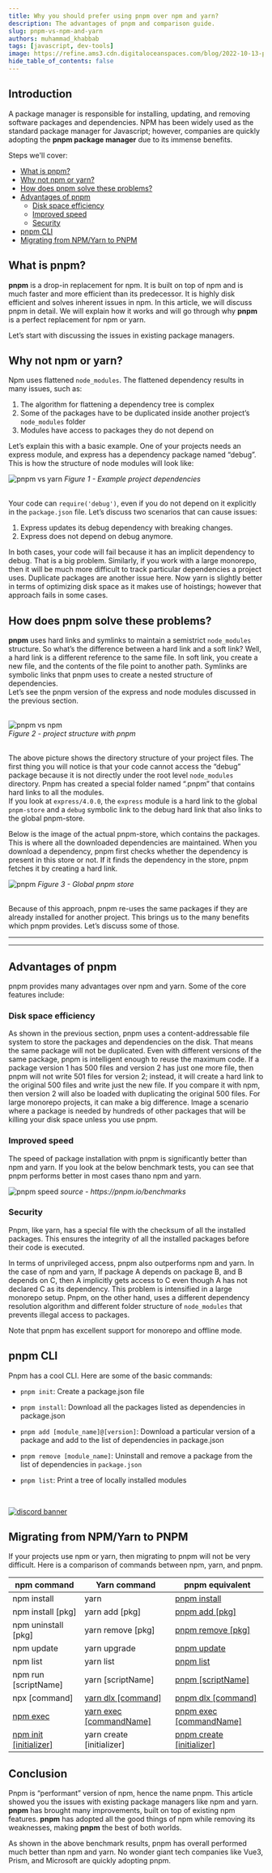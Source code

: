 ```yaml
---
title: Why you should prefer using pnpm over npm and yarn?
description: The advantages of pnpm and comparison guide.
slug: pnpm-vs-npm-and-yarn
authors: muhammad_khabbab
tags: [javascript, dev-tools]
image: https://refine.ams3.cdn.digitaloceanspaces.com/blog/2022-10-13-pnpm-post/social.png
hide_table_of_contents: false
---
```








## Introduction
A package manager is responsible for installing, updating, and removing software packages and dependencies. NPM has been widely used as the standard package manager for Javascript; however, companies are quickly adopting the **pnpm package manager** due to its immense benefits.  

Steps we'll cover:
- [What is pnpm?](#what-is-pnpm)
- [Why not npm or yarn?](#why-not-npm-or-yarn)
- [How does pnpm solve these problems?](#how-does-pnpm-solve-these-problems)
- [Advantages of pnpm](#advantages-of-pnpm)
	- [Disk space efficiency](#disk-space-efficiency)
	- [Improved speed](#improved-speed)
	- [Security](#security)
- [pnpm CLI](#pnpm-cli)
- [Migrating from NPM/Yarn to PNPM](#migrating-from-npmyarn-to-pnpm)

## What is pnpm?
**pnpm** is a drop-in replacement for npm. It is built on top of npm and is much faster and more efficient than its predecessor. It is highly disk efficient and solves inherent issues in npm. In this article, we will discuss pnpm in detail. We will explain how it works and will go through why **pnpm** is a perfect replacement for npm or yarn. 

Let’s start with discussing the issues in existing package managers. 


## Why not npm or yarn?
Npm uses flattened ```node_modules```. The flattened dependency results in many issues, such as:
1.	The algorithm for flattening a dependency tree is complex
2.	Some of the packages have to be duplicated inside another project’s ```node_modules``` folder
3.	Modules have access to packages they do not depend on

Let’s explain this with a basic example. One of your projects needs an express module, and express has a dependency package named “debug”. This is how the structure of node modules will look like:

<div className="centered-image"  >
   <img style={{alignSelf:"center", width:"300px"}}  src="https://refine.ams3.cdn.digitaloceanspaces.com/blog/2022-10-13-pnpm-post/pnpm-image-1.png"  alt="pnpm vs yarn" />
<em> Figure 1 - Example project dependencies</em>
</div>

<br/>


Your code can `require('debug')`, even if you do not depend on it explicitly in the `package.json` file. Let’s discuss two scenarios that can cause issues:

1.	Express updates its debug dependency with breaking changes.
2.	Express does not depend on debug anymore.

In both cases, your code will fail because it has an implicit dependency to debug. That is a big problem. Similarly, if you work with a large monorepo, then it will be much more difficult to track particular dependencies a project uses. Duplicate packages are another issue here. Now yarn is slightly better in terms of optimizing disk space as it makes use of hoistings; however that approach fails in some cases. 

## How does pnpm solve these problems?
**pnpm** uses hard links and symlinks to maintain a semistrict ```node_modules``` structure. So what’s the difference between a hard link and a soft link? Well, a hard link is a different reference to the same file. In soft link, you create a new file, and the contents of the file point to another path. Symlinks are symbolic links that pnpm uses to create a nested structure of dependencies.  
Let’s see the pnpm version of the express and node modules discussed in the previous section. 

<br/>

<div className="centered-image" >
   <img style={{alignSelf:"center", width:"400px"}}  src="https://refine.ams3.cdn.digitaloceanspaces.com/blog/2022-10-13-pnpm-post/pnpm-image-2.png"  alt="pnpm vs npm" />
	<div><em> Figure 2 - project structure with pnpm</em></div>
</div>

<br/>

The above picture shows the directory structure of your project files. The first thing you will notice is that your code cannot access the “debug” package because it is not directly under the root level ```node_modules``` directory. Pnpm has created a special folder named “.pnpm” that contains hard links to all the modules.  
If you look at ```express/4.0.0```, the ```express``` module is a hard link to the global ```pnpm-store``` and a ```debug``` symbolic link to the debug hard link that also links to the global pnpm-store. 

 Below is the image of the actual pnpm-store, which contains the packages. This is where all the downloaded dependencies are maintained. When you download a dependency, pnpm first checks whether the dependency is present in this store or not. If it finds the dependency in the store, pnpm fetches it by creating a hard link. 


<div className="centered-image"  >
   <img style={{alignSelf:"center", width:"400px"}}  src="https://refine.ams3.cdn.digitaloceanspaces.com/blog/2022-10-13-pnpm-post/pnpm-image-3.png"  alt="pnpm" />
<em> Figure 3 - Global pnpm store</em>
</div>

<br/>

Because of this approach, pnpm re-uses the same packages if they are already installed for another project. This brings us to the many benefits which pnpm provides. Let’s discuss some of those. 


---

<PromotionBanner isDark title="Open-source enterprise application platform for serious web developers"  description="refineNew" image="https://refine.ams3.cdn.digitaloceanspaces.com/website/static/img/quick-start.gif" />


---

## Advantages of pnpm
pnpm provides many advantages over npm and yarn. Some of the core features include:
### Disk space efficiency
As shown in the previous section, pnpm uses a content-addressable file system to store the packages and dependencies on the disk. That means the same package will not be duplicated. Even with different versions of the same package, pnpm is intelligent enough to reuse the maximum code. If a package version 1 has 500 files and version 2 has just one more file, then pnpm will not write 501 files for version 2; instead, it will create a hard link to the original 500 files and write just the new file. If you compare it with npm, then version 2 will also be loaded with duplicating the original 500 files. For large monorepo projects, it can make a big difference. Image a scenario where a package is needed by hundreds of other packages that will be killing your disk space unless you use pnpm. 
### Improved speed
The speed of package installation with pnpm is significantly better than npm and yarn. If you look at the below benchmark tests, you can see that pnpm performs better in most cases thano npm and yarn. 
<div className="centered-image"  >
   <img style={{alignSelf:"center"}}  src="https://refine.ams3.cdn.digitaloceanspaces.com/blog/2022-10-13-pnpm-post/pnpm-image-4.png"  alt="pnpm speed" />
<em> source - https://pnpm.io/benchmarks</em>
</div>

 
### Security
Pnpm, like yarn, has a special file with the checksum of all the installed packages. This ensures the integrity of all the installed packages before their code is executed. 

In terms of unprivileged access, pnpm also outperforms npm and yarn. In the case of npm and yarn, If package A depends on package B, and B depends on C, then A implicitly gets access to C even though A has not declared C as its dependency. This problem is intensified in a large monorepo setup. Pnpm, on the other hand, uses a different dependency resolution algorithm and different folder structure of  ```node_modules``` that prevents illegal access to packages. 

Note that pnpm has excellent support for monorepo and offline mode. 
## pnpm CLI
Pnpm has a cool CLI. Here are some of the basic commands:

- `pnpm init`: Create a package.json file 
- `pnpm install`: Download all the packages listed as dependencies in package.json 
- `pnpm add [module_name]@[version]`: Download a particular version of a package and add to the list of dependencies in package.json 
- `pnpm remove [module_name]`: Uninstall and remove a package from the list of dependencies in `package.json` 
- `pnpm list`: Print a tree of locally installed modules 
  




  <br/>
<div>
<a href="https://discord.gg/refine">
  <img  src="https://refine.ams3.cdn.digitaloceanspaces.com/website/static/img/discord_big_blue.png" alt="discord banner" />
</a>
</div>

## Migrating from NPM/Yarn to PNPM
If your projects use npm or yarn, then migrating to pnpm will not be very difficult. Here is a comparison of commands between npm, yarn, and pnpm. 

| npm command                                                               | Yarn command                                            | pnpm equivalent                                         |
| ------------------------------------------------------------------------- | ------------------------------------------------------- | ------------------------------------------------------- |
| npm install                                                               | yarn                                                    | [pnpm install](https://pnpm.io/cli/install)             |
| npm install [pkg]                                                         | yarn add [pkg]                                          | [pnpm add [pkg]](https://pnpm.io/cli/add)               |
| npm uninstall [pkg]                                                       | yarn remove [pkg]                                       | [pnpm remove [pkg]](https://pnpm.io/cli/remove)         |
| npm update                                                                | yarn upgrade                                            | [pnpm update](https://pnpm.io/cli/update)               |
| npm list                                                                  | yarn list                                               | [pnpm list](https://pnpm.io/cli/list)                   |
| npm run [scriptName]                                                      | yarn [scriptName]                                       | [pnpm [scriptName]](https://pnpm.io/cli/run)            |
| npx [command]                                                             | [yarn dlx [command]](https://yarnpkg.com/cli/dlx)       | [pnpm dlx [command]](https://pnpm.io/cli/dlx)           |
| [npm exec](https://docs.npmjs.com/cli/v8/commands/npm-exec)               | [yarn exec [commandName]](https://yarnpkg.com/cli/exec) | [pnpm exec [commandName]](https://pnpm.io/cli/exec)     |
| [npm init [initializer]](https://docs.npmjs.com/cli/v8/commands/npm-init) | yarn create [initializer]                               | [pnpm create [initializer]](https://pnpm.io/cli/create) |


## Conclusion
Pnpm is “performant” version of npm, hence the name pnpm. This article showed you the issues with existing package managers like npm and yarn. **pnpm** has brought many improvements, built on top of existing npm features. **pnpm** has adopted all the good things of npm while removing its weaknesses, making **pnpm** the best of both worlds. 

As shown in the above benchmark results, pnpm has overall performed much better than npm and yarn. No wonder giant tech companies like Vue3, Prism, and Microsoft are quickly adopting pnpm. 





